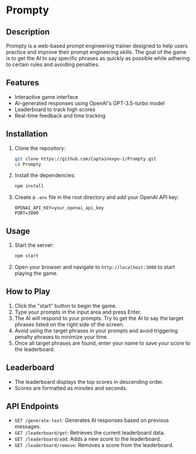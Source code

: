 # Prompty

## Description
Prompty is a web-based prompt engineering trainer designed to help users practice and improve their prompt engineering skills. The goal of the game is to get the AI to say specific phrases as quickly as possible while adhering to certain rules and avoiding penalties.

## Features
- Interactive game interface
- AI-generated responses using OpenAI's GPT-3.5-turbo model
- Leaderboard to track high scores
- Real-time feedback and time tracking

## Installation
1. Clone the repository:
    ```sh
    git clone https://github.com/Captainexpo-1/Prompty.git
    cd Prompty
    ```

2. Install the dependencies:
    ```sh
    npm install
    ```

3. Create a `.env` file in the root directory and add your OpenAI API key:
    ```env
    OPENAI_API_KEY=your_openai_api_key
    PORT=3000
    ```

## Usage
1. Start the server:
    ```sh
    npm start
    ```

2. Open your browser and navigate to `http://localhost:3000` to start playing the game.

## How to Play
1. Click the "start" button to begin the game.
2. Type your prompts in the input area and press Enter.
3. The AI will respond to your prompts. Try to get the AI to say the target phrases listed on the right side of the screen.
4. Avoid using the target phrases in your prompts and avoid triggering penalty phrases to minimize your time.
5. Once all target phrases are found, enter your name to save your score to the leaderboard.

## Leaderboard
- The leaderboard displays the top scores in descending order.
- Scores are formatted as minutes and seconds.

## API Endpoints
- `GET /generate-text`: Generates AI responses based on previous messages.
- `GET /leaderboard/get`: Retrieves the current leaderboard data.
- `GET /leaderboard/add`: Adds a new score to the leaderboard.
- `GET /leaderboard/remove`: Removes a score from the leaderboard.
